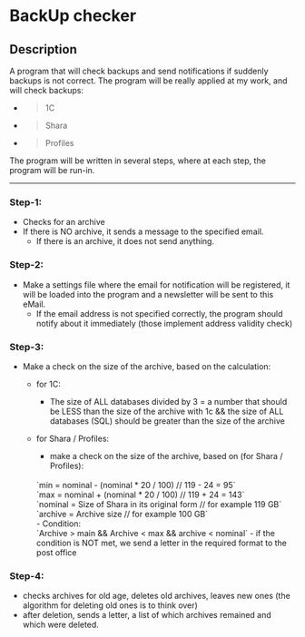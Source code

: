 # BackUp checker

## Description
A program that will check backups and send notifications if suddenly backups is not correct. The program will be really applied at my work, and will check backups:
+ > 1C
+ > Shara
+ > Profiles

The program will be written in several steps, where at each step, the program will be run-in.

---

### Step-1:
+ Checks for an archive
+ If there is NO archive, it sends a message to the specified email.
  - If there is an archive, it does not send anything.

### Step-2:
+ Make a settings file where the email for notification will be registered, it will be loaded into the program and a newsletter will be sent to this eMail.
  - If the email address is not specified correctly, the program should notify about it immediately (those implement address validity check)

### Step-3:
+ Make a check on the size of the archive, based on the calculation:
  - for 1C:
    - The size of ALL databases divided by 3 = a number that should be LESS than the size of the archive with 1c && the size of ALL databases (SQL) should be greater than the size of the archive

  - for Shara / Profiles:
    - make a check on the size of the archive, based on (for Shara / Profiles):
    <br>
    `min = nominal - (nominal * 20 / 100) // 119 - 24 = 95`<br>
    `max = nominal + (nominal * 20 / 100) // 119 + 24 = 143`<br>
    `nominal = Size of Shara in its original form // for example 119 GB`<br>
    `archive = Archive size // for example 100 GB`<br>
    - Condition:<br>
    `Archive > main && Archive < max && archive < nominal`
    - if the condition is NOT met, we send a letter in the required format to the post office

### Step-4:
  - checks archives for old age, deletes old archives, leaves new ones (the algorithm for deleting old ones is to think over)
  - after deletion, sends a letter, a list of which archives remained and which were deleted.